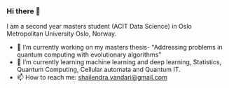 ### Hi there 👋

I am a second year masters student (ACIT Data Science) in  Oslo Metropolitan University Oslo, Norway. 

- 🔭 I’m currently working on my masters thesis- "Addressing problems in quantum computing with evolutionary algorithms"
- 🌱 I’m currently learning machine learning and deep learning, Statistics, Quantum Computing, Cellular automata and Quantum IT.  
- 📫 How to reach me: shailendra.vandari@gmail.com 

<!--
**Shailendra995/Shailendra995** is a ✨ _special_ ✨ repository because its `README.md` (this file) appears on your GitHub profile.

Here are some ideas to get you started:

- 🔭 I’m currently working on ...
- 🌱 I’m currently learning ...
- 👯 I’m looking to collaborate on ...
- 🤔 I’m looking for help with ...
- 💬 Ask me about ...
- 📫 How to reach me: ...
- 😄 Pronouns: ...
- ⚡ Fun fact: ...
-->
